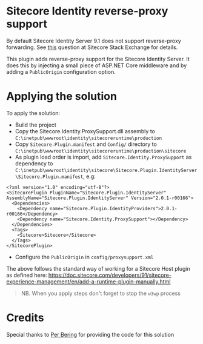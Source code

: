 ﻿# Sitecore Identity reverse-proxy support
By default Sitecore Identity Server 9.1 does not support reverse-proxy forwarding.
See [this](https://sitecore.stackexchange.com/questions/20841/identity-server-behind-reverse-proxy-not-reachable-by-cm) question at Sitecore Stack Exchange for details.

This plugin adds reverse-proxy support for the Sitecore Identity Server. It does this by injecting a small piece of ASP.NET Core middleware and by adding a `PublicOrigin` configuration option.

# Applying the solution
To apply the solution:
- Build the project
- Copy the Sitecore.Identity.ProxySupport.dll assembly to `C:\inetpub\wwwroot\identity\sitecoreruntime\production`
- Copy `Sitecore.Plugin.manifest` and `Config/` directory to `C:\inetpub\wwwroot\identity\sitecoreruntime\production\sitecore`
- As plugin load order is import, add `Sitecore.Identity.ProxySupport` as dependency to `C:\inetpub\wwwroot\identity\sitecore\Sitecore.Plugin.IdentityServer\Sitecore.Plugin.manifest`, e.g:
```
<?xml version="1.0" encoding="utf-8"?>
<SitecorePlugin PluginName="Sitecore.Plugin.IdentityServer" AssemblyName="Sitecore.Plugin.IdentityServer" Version="2.0.1-r00166">
  <Dependencies>
    <Dependency name="Sitecore.Plugin.IdentityProviders">2.0.1-r00166</Dependency>
    <Dependency name="Sitecore.Identity.ProxySupport"></Dependency>
  </Dependencies>
  <Tags>
    <Sitecore>Sitecore</Sitecore>
  </Tags>
</SitecorePlugin>
```
- Configure the `PublicOrigin` in `config/proxysupport.xml`


The above follows the standard way of working for a Sitecore Host plugin as defined here:
https://doc.sitecore.com/developers/91/sitecore-experience-management/en/add-a-runtime-plugin-manually.html

> NB. When you apply steps don't forget to stop the `w3wp` process

# Credits
Special thanks to [Per Bering](https://github.com/pbering) for providing the code for this solution